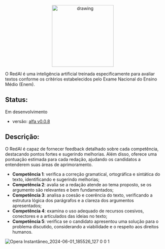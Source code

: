 <div align="center">
 <img src="https://github.com/Markfgui675/corretor_redacao_ai/assets/85682890/d52a77e8-3d2f-433f-8e1d-509b27f25edc" alt="drawing" width="200"/>
</div>

O RedAI é uma inteligência artificial treinada especificamente para avaliar textos conforme os critérios estabelecidos pelo Exame Nacional do Ensino Médio (Enem).

## Status:

Em desenvolvimento

 - versão: [alfa v0.0.8](https://github.com/Markfgui675/corretor_redacao_ai/releases/tag/v0.0.8)

## Descrição:

O RedAI é capaz de fornecer feedback detalhado sobre cada competência, destacando pontos fortes e sugerindo melhorias. Além disso, oferece uma pontuação estimada para cada redação, ajudando os candidatos a entenderem suas áreas de aprimoramento.

 - **Competência 1**: verifica a correção gramatical, ortográfica e sintática do texto, identificando e sugerindo melhorias;
 - **Competência 2**: avalia se a redação atende ao tema proposto, se os argumento são relevantes e bem fundamentados;
 - **Competência 3**: analisa a coesão e coerência do texto, verificando a estrutura lógica dos parágrafos e a clareza dos argumentos apresentados;
 - **Competência 4**: examina o uso adequado de recursos coesivos, conectores e a articulados das ideias no texto;
 - **Competência 5**: verifica se o candidato apresentou uma solução para o problema discutido, considerando a viabilidade e o respeito aos direitos humanos.

![Opera Instantâneo_2024-06-01_185526_127 0 0 1](https://github.com/Markfgui675/corretor_redacao_ai/assets/85682890/42ad99ac-3f9d-434e-94f0-0f6742bbe397)
